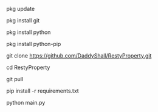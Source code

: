 pkg update

pkg install git

pkg install python

pkg install python-pip

git clone https://github.com/DaddyShall/RestyProperty.git

cd RestyProperty

git pull

pip install -r requirements.txt

python main.py
